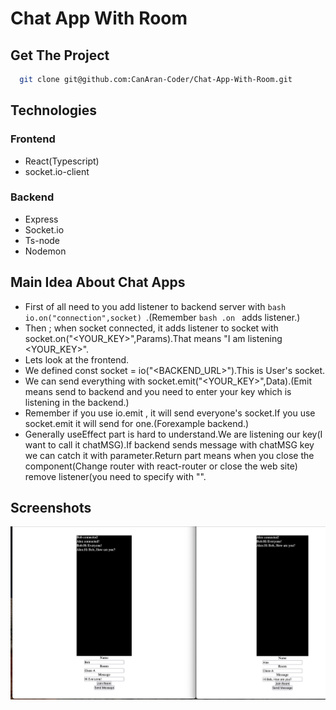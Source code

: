 # Chat App With Room

## Get The Project

```bash
  git clone git@github.com:CanAran-Coder/Chat-App-With-Room.git
```

## Technologies

### Frontend
- React(Typescript)
- socket.io-client

### Backend
- Express
- Socket.io
- Ts-node
- Nodemon

## Main Idea About Chat Apps

- First of all need to you add listener to backend server with ```bash io.on("connection",socket) ```.(Remember ```bash .on ``` adds listener.)
- Then ; when socket connected, it adds listener to socket with socket.on("<YOUR_KEY>",Params).That means "I am listening <YOUR_KEY>".
- Lets look at the frontend.
- We defined const socket = io("<BACKEND_URL>").This is User's socket.
- We can send everything with socket.emit("<YOUR_KEY>",Data).(Emit means send to backend and you need to enter your key which is listening in the backend.)
- Remember if you use io.emit , it will send everyone's socket.If you use socket.emit it will send for one.(Forexample backend.)
- Generally useEffect part is hard to understand.We are listening our key(I want to call it chatMSG).If backend sends message with chatMSG key we can catch it with parameter.Return part means when you close the component(Change router with react-router or close the web site) remove listener(you need to specify with "".

## Screenshots
![SS1](githubImages/SS1.png)
